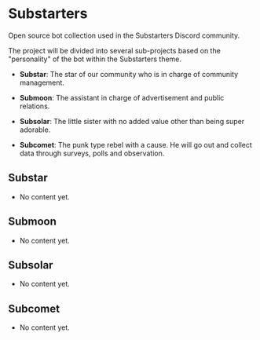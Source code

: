 # Substarters

Open source bot collection used in the Substarters Discord community.

The project will be divided into several sub-projects based on the "personality" of the bot within the Substarters theme.

* **Substar**:   The star of our community who is in charge of community management. 

* **Submoon**:   The assistant in charge of advertisement and public relations.

* **Subsolar**:  The little sister with no added value other than being super adorable.

* **Subcomet**:  The punk type rebel with a cause. He will go out and collect data through surveys, polls and observation.

## Substar

- No content yet.

## Submoon

- No content yet.

## Subsolar

- No content yet.

## Subcomet

- No content yet.
